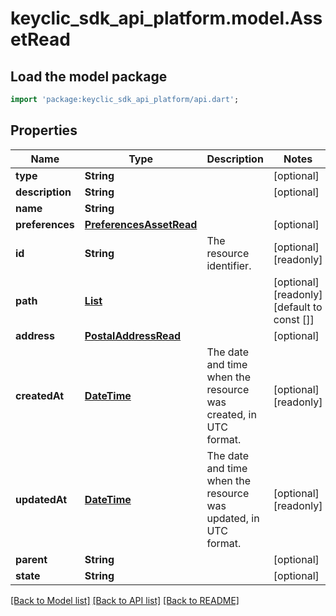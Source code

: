 # keyclic_sdk_api_platform.model.AssetRead

## Load the model package
```dart
import 'package:keyclic_sdk_api_platform/api.dart';
```

## Properties
Name | Type | Description | Notes
------------ | ------------- | ------------- | -------------
**type** | **String** |  | [optional] 
**description** | **String** |  | [optional] 
**name** | **String** |  | 
**preferences** | [**PreferencesAssetRead**](PreferencesAssetRead.md) |  | [optional] 
**id** | **String** | The resource identifier. | [optional] [readonly] 
**path** | [**List<NodeRead>**](NodeRead.md) |  | [optional] [readonly] [default to const []]
**address** | [**PostalAddressRead**](PostalAddressRead.md) |  | [optional] 
**createdAt** | [**DateTime**](DateTime.md) | The date and time when the resource was created, in UTC format. | [optional] [readonly] 
**updatedAt** | [**DateTime**](DateTime.md) | The date and time when the resource was updated, in UTC format. | [optional] [readonly] 
**parent** | **String** |  | [optional] 
**state** | **String** |  | [optional] 

[[Back to Model list]](../README.md#documentation-for-models) [[Back to API list]](../README.md#documentation-for-api-endpoints) [[Back to README]](../README.md)


